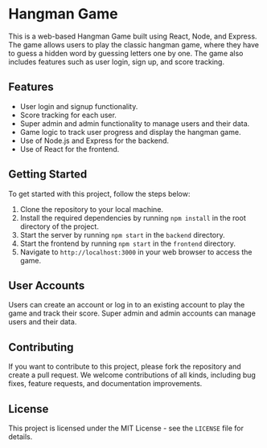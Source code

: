 # Hangman Game

This is a web-based Hangman Game built using React, Node, and Express. The game allows users to play the classic hangman game, where they have to guess a hidden word by guessing letters one by one. The game also includes features such as user login, sign up, and score tracking.

## Features

- User login and signup functionality.
- Score tracking for each user.
- Super admin and admin functionality to manage users and their data.
- Game logic to track user progress and display the hangman game.
- Use of Node.js and Express for the backend.
- Use of React for the frontend.

## Getting Started

To get started with this project, follow the steps below:

1. Clone the repository to your local machine.
2. Install the required dependencies by running `npm install` in the root directory of the project.
3. Start the server by running `npm start` in the `backend` directory.
4. Start the frontend by running `npm start` in the `frontend` directory.
5. Navigate to `http://localhost:3000` in your web browser to access the game.

## User Accounts

Users can create an account or log in to an existing account to play the game and track their score. Super admin and admin accounts can manage users and their data.

## Contributing

If you want to contribute to this project, please fork the repository and create a pull request. We welcome contributions of all kinds, including bug fixes, feature requests, and documentation improvements.

## License

This project is licensed under the MIT License - see the `LICENSE` file for details.
